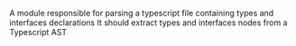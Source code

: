 A module responsible for parsing a typescript file containing types and interfaces declarations
It should extract types and interfaces nodes from a Typescript AST